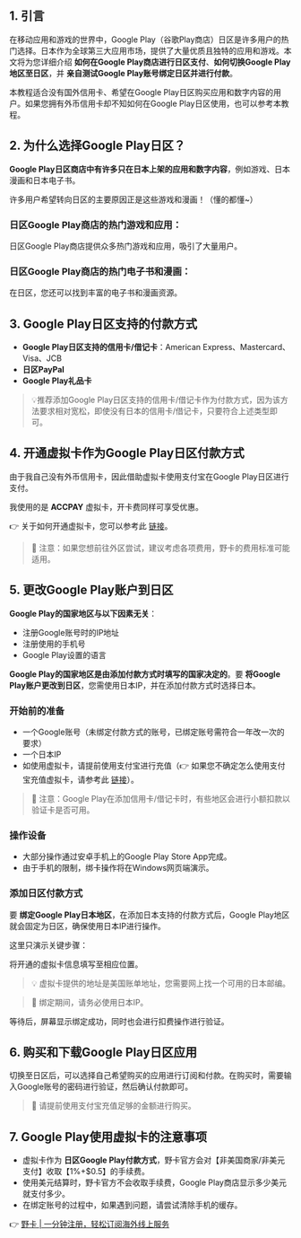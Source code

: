 ## 1. 引言

在移动应用和游戏的世界中，Google Play（谷歌Play商店）日区是许多用户的热门选择。日本作为全球第三大应用市场，提供了大量优质且独特的应用和游戏。本文将为您详细介绍 **如何在Google Play商店进行日区支付**、**如何切换Google Play地区至日区**，并 **亲自测试Google Play账号绑定日区并进行付款**。

本教程适合没有国外信用卡、希望在Google Play日区购买应用和数字内容的用户。如果您拥有外币信用卡却不知如何在Google Play日区使用，也可以参考本教程。

## 2. 为什么选择Google Play日区？

**Google Play日区商店中有许多只在日本上架的应用和数字内容**，例如游戏、日本漫画和日本电子书。

许多用户希望转向日区的主要原因正是这些游戏和漫画！（懂的都懂~）

### 日区Google Play商店的热门游戏和应用：

日区Google Play商店提供众多热门游戏和应用，吸引了大量用户。

### 日区Google Play商店的热门电子书和漫画：

在日区，您还可以找到丰富的电子书和漫画资源。

## 3. Google Play日区支持的付款方式

- **Google Play日区支持的信用卡/借记卡**：American Express、Mastercard、Visa、JCB
- **日区PayPal**
- **Google Play礼品卡**

> 💡推荐添加Google Play日区支持的信用卡/借记卡作为付款方式，因为该方法要求相对宽松，即使没有日本的信用卡/借记卡，只要符合上述类型即可。

## 4. 开通虚拟卡作为Google Play日区付款方式

由于我自己没有外币信用卡，因此借助虚拟卡使用支付宝在Google Play日区进行支付。

我使用的是 **ACCPAY** 虚拟卡，开卡费同样可享受优惠。

👉 关于如何开通虚拟卡，您可以参考此 [链接](https://bit.ly/bewildcard)。

> 🔔 注意：如果您想前往外区尝试，建议考虑各项费用，野卡的费用标准可能适用。

## 5. 更改Google Play账户到日区

**Google Play的国家地区与以下因素无关**：

- 注册Google账号时的IP地址
- 注册使用的手机号
- Google Play设置的语言

**Google Play的国家地区是由添加付款方式时填写的国家决定的**。要 **将Google Play账户更改到日区**，您需使用日本IP，并在添加付款方式时选择日本。

### 开始前的准备

- 一个Google账号（未绑定付款方式的账号，已绑定账号需符合一年改一次的要求）
- 一个日本IP
- 如使用虚拟卡，请提前使用支付宝进行充值（👉 如果您不确定怎么使用支付宝充值虚拟卡，请参考此 [链接](https://bit.ly/bewildcard)）。

> 🔔 注意：Google Play在添加信用卡/借记卡时，有些地区会进行小额扣款以验证卡是否可用。

### 操作设备

- 大部分操作通过安卓手机上的Google Play Store App完成。
- 由于手机的限制，绑卡操作将在Windows网页端演示。

### 添加日区付款方式

要 **绑定Google Play日本地区**，在添加日本支持的付款方式后，Google Play地区就会固定为日区，确保使用日本IP进行操作。

这里只演示关键步骤：

将开通的虚拟卡信息填写至相应位置。

> 💡 虚拟卡提供的地址是美国账单地址，您需要网上找一个可用的日本邮编。

> 🔔 绑定期间，请务必使用日本IP。

等待后，屏幕显示绑定成功，同时也会进行扣费操作进行验证。

## 6. 购买和下载Google Play日区应用

切换至日区后，可以选择自己希望购买的应用进行订阅和付款。在购买时，需要输入Google账号的密码进行验证，然后确认付款即可。

> 🔔 请提前使用支付宝充值足够的金额进行购买。

## 7. Google Play使用虚拟卡的注意事项

- 虚拟卡作为 **日区Google Play付款方式**，野卡官方会对【非美国商家/非美元支付】收取【1%+$0.5】的手续费。
- 使用美元结算时，野卡官方不会收取手续费，Google Play商店显示多少美元就支付多少。
- 在绑定账号的过程中，如果遇到问题，请尝试清除手机的缓存。

👉 [野卡 | 一分钟注册，轻松订阅海外线上服务](https://bit.ly/bewildcard)